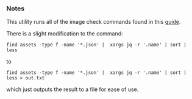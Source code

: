 ### Notes

This utility runs all of the image check commands found in this [guide](https://hackmd.io/@levicook/HJcDneEWF).

There is a slight modification to the command:

``find assets -type f -name '*.json' |  xargs jq -r '.name' | sort | less``

to

``find assets -type f -name '*.json' |  xargs jq -r '.name' | sort | less > out.txt``

which just outputs the result to a file for ease of use.
